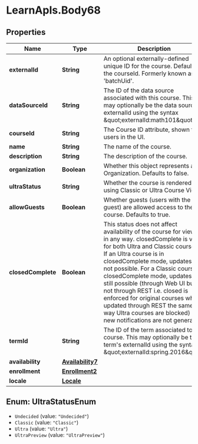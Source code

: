 # LearnApIs.Body68

## Properties
Name | Type | Description | Notes
------------ | ------------- | ------------- | -------------
**externalId** | **String** | An optional externally-defined unique ID for the course. Defaults to the courseId.  Formerly known as &#x27;batchUid&#x27;. | [optional] 
**dataSourceId** | **String** | The ID of the data source associated with this course. This may optionally be the data source&#x27;s externalId using the syntax \&quot;externalId:math101\&quot;. | [optional] 
**courseId** | **String** | The Course ID attribute, shown to users in the UI. | 
**name** | **String** | The name of the course. | 
**description** | **String** | The description of the course. | [optional] 
**organization** | **Boolean** | Whether this object represents an Organization. Defaults to false. | [optional] 
**ultraStatus** | **String** | Whether the course is rendered using Classic or Ultra Course View.   | Type      | Description  | --------- | --------- | | Undecided | The ultra status is not decided. | | Classic | The course is decided as classic. | | Ultra | The course is decided as ultra | | UltraPreview | The course is currently in Ultra mode but during the preview state where it may still be reverted via a Restore to the classic state |  | [optional] 
**allowGuests** | **Boolean** | Whether guests (users with the role guest) are allowed access to the course. Defaults to true. | [optional] 
**closedComplete** | **Boolean** | This status does not affect availability of the course for viewing in any way. closedComplete is valid for both Ultra and Classic courses. If an Ultra course is in closedComplete mode, updates are not possible. For a Classic course in closedComplete mode, updates are still possible (through Web UI but not through REST i.e. closed is enforced for original courses when updated through REST the same way Ultra courses are blocked) but new notifications are not generated. | [optional] 
**termId** | **String** | The ID of the term associated to this course. This may optionally be the term&#x27;s externalId using the syntax \&quot;externalId:spring.2016\&quot;. | [optional] 
**availability** | [**Availability7**](Availability7.md) |  | [optional] 
**enrollment** | [**Enrollment2**](Enrollment2.md) |  | [optional] 
**locale** | [**Locale**](Locale.md) |  | [optional] 

<a name="UltraStatusEnum"></a>
## Enum: UltraStatusEnum

* `Undecided` (value: `"Undecided"`)
* `Classic` (value: `"Classic"`)
* `Ultra` (value: `"Ultra"`)
* `UltraPreview` (value: `"UltraPreview"`)

